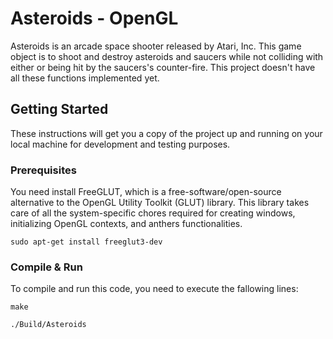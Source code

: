 # Asteroids - OpenGL

Asteroids is an arcade space shooter released by Atari, Inc. This game object is to shoot and destroy asteroids and saucers while not colliding with either or being hit by the saucers's counter-fire. This project doesn't have all these functions implemented yet.



## Getting Started

These instructions will get you a copy of the project up and running on your local machine for development and testing purposes.



### Prerequisites

You need install FreeGLUT, which is a free-software/open-source alternative to the OpenGL Utility Toolkit (GLUT) library. This library takes care of all the system-specific chores required for creating windows, initializing OpenGL contexts, and anthers functionalities.

```
sudo apt-get install freeglut3-dev
```



### Compile & Run

To compile and run this code, you need to  execute the fallowing lines:

```
make
```

```
./Build/Asteroids
```

